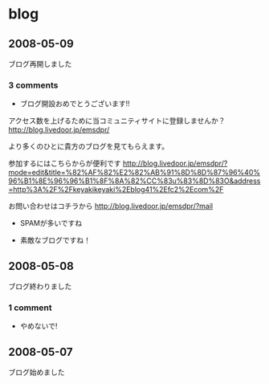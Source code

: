 # blog
## 2008-05-09
ブログ再開しました
### 3 comments
- ブログ開設おめでとうございます!!

アクセス数を上げるために当コミュニティサイトに登録しませんか？
http://blog.livedoor.jp/emsdpr/


より多くのひとに貴方のブログを見てもらえます。

参加するにはこちらからが便利です
http://blog.livedoor.jp/emsdpr/?mode=edit&title=%82%AF%82%E2%82%AB%91%8D%8D%87%96%40%96%B1%8E%96%96%B1%8F%8A%82%CC%83u%83%8D%83O&address=http%3A%2F%2Fkeyakikeyaki%2Eblog41%2Efc2%2Ecom%2F

お問い合わせはコチラから
http://blog.livedoor.jp/emsdpr/?mail

- SPAMが多いですね

- 素敵なブログですね！

## 2008-05-08
ブログ終わりました
### 1 comment
- やめないで!
## 2008-05-07
ブログ始めました


